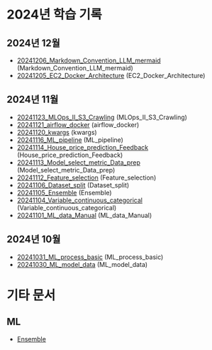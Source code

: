 # 2024년 학습 기록

## 2024년 12월

- [20241206_Markdown_Convention_LLM_mermaid](_Daily/20241206_Markdown_Convention_LLM_mermaid.md) (Markdown_Convention_LLM_mermaid)
- [20241205_EC2_Docker_Architecture](_Daily/20241205_EC2_Docker_Architecture.md) (EC2_Docker_Architecture)

## 2024년 11월

- [20241123_MLOps_II_S3_Crawling](_Daily/20241123_MLOps_II_S3_Crawling.md) (MLOps_II_S3_Crawling)
- [20241121_airflow_docker](_Daily/20241121_airflow_docker.md) (airflow_docker)
- [20241120_kwargs](_Daily/20241120_kwargs.md) (kwargs)
- [20241116_ML_pipeline](_Daily/20241116_ML_pipeline.md) (ML_pipeline)
- [20241114_House_price_prediction_Feedback](_Daily/20241114_House_price_prediction_Feedback.md) (House_price_prediction_Feedback)
- [20241113_Model_select_metric_Data_prep](_Daily/20241113_Model_select_metric_Data_prep.md) (Model_select_metric_Data_prep)
- [20241112_Feature_selection](_Daily/20241112_Feature_selection.md) (Feature_selection)
- [20241106_Dataset_split](_Daily/20241106_Dataset_split.md) (Dataset_split)
- [20241105_Ensemble](_Daily/20241105_Ensemble.md) (Ensemble)
- [20241104_Variable_continuous_categorical](_Daily/20241104_Variable_continuous_categorical.md) (Variable_continuous_categorical)
- [20241101_ML_data_Manual](_Daily/20241101_ML_data_Manual.md) (ML_data_Manual)

## 2024년 10월

- [20241031_ML_process_basic](_Daily/20241031_ML_process_basic.md) (ML_process_basic)
- [20241030_ML_model_data](_Daily/20241030_ML_model_data.md) (ML_model_data)

# 기타 문서

## ML

- [Ensemble](ML/Ensemble.md)
